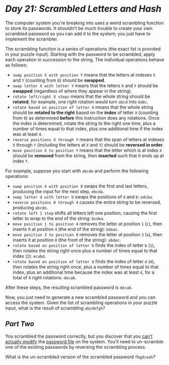 # ***Day 21: Scrambled Letters and Hash***

The computer system you're breaking into uses a weird scrambling function to store its passwords. It shouldn't be much trouble to create your own scrambled password so you can add it to the system; you just have to implement the scrambler.

The scrambling function is a series of operations (the exact list is provided in your puzzle input). Starting with the password to be scrambled, apply each operation in succession to the string. The individual operations behave as follows:

- `swap position X with position Y` means that the letters at indexes `X` and `Y` (counting from `0`) should be **swapped**.
- `swap letter X with letter Y` means that the letters `X` and `Y` should be **swapped** (regardless of where they appear in the string).
- `rotate left/right X steps` means that the whole string should be **rotated**; for example, one right rotation would turn `abcd` into `dabc`.
- `rotate based on position of letter X` means that the whole string should be **rotated to the right** based on the **index** of letter `X` (counting from `0`) as determined **before** this instruction does any rotations. Once the index is determined, rotate the string to the right one time, plus a number of times equal to that index, plus one additional time if the index was at least `4`.
- `reverse positions X through Y` means that the span of letters at indexes `X` through `Y` (including the letters at `X` and `Y`) should be **reversed in order**.
- `move position X to position Y` means that the letter which is at index `X` should be **removed** from the string, then **inserted** such that it ends up at index `Y`.

For example, suppose you start with `abcde` and perform the following operations:

- `swap position 4 with position 0` swaps the first and last letters, producing the input for the next step, `ebcda`.
- `swap letter d with letter b` swaps the positions of `d` and `b`: `edcba`.
- `reverse positions 0 through 4` causes the entire string to be reversed, producing `abcde`.
- `rotate left 1 step` shifts all letters left one position, causing the first letter to wrap to the end of the string: `bcdea`.
- `move position 1 to position 4` removes the letter at position `1` (`c`), then inserts it at position `4` (the end of the string): `bdeac`.
- `move position 3 to position 0` removes the letter at position `3` (`a`), then inserts it at position `0` (the front of the string): `abdec`.
- `rotate based on position of letter b` finds the index of letter `b` (`1`), then rotates the string right once plus a number of times equal to that index (`2`): `ecabd`.
- `rotate based on position of letter d` finds the index of letter `d` (`4`), then rotates the string right once, plus a number of times equal to that index, plus an additional time because the index was at least `4`, for a total of `6` right rotations: `decab`.

After these steps, the resulting scrambled password is `decab`.

Now, you just need to generate a new scrambled password and you can access the system. Given the list of scrambling operations in your puzzle input, what is the result of scrambling `abcdefgh`?

## ***Part Two***

You scrambled the password correctly, but you discover that you [can't actually modify](https://en.wikipedia.org/wiki/File_system_permissions) the [password file](https://en.wikipedia.org/wiki/Passwd) on the system. You'll need to un-scramble one of the existing passwords by reversing the scrambling process.

What is the un-scrambled version of the scrambled password `fbgdceah`?